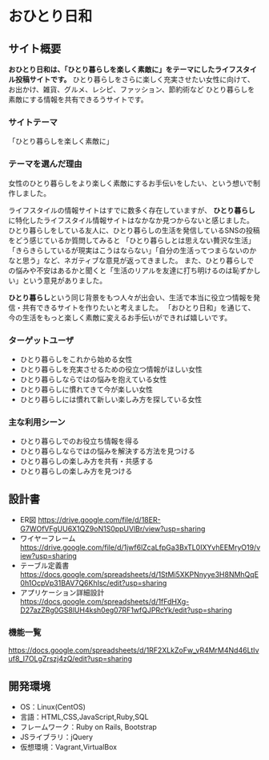 # おひとり日和

## サイト概要
**おひとり日和は、「ひとり暮らしを楽しく素敵に」をテーマにしたライフスタイル投稿サイトです。**
ひとり暮らしをさらに楽しく充実させたい女性に向けて、
お出かけ、雑貨、グルメ、レシピ、ファッション、節約術など
ひとり暮らしを素敵にする情報を共有できるうサイトです。

### サイトテーマ
「ひとり暮らしを楽しく素敵に」

### テーマを選んだ理由
女性のひとり暮らしをより楽しく素敵にするお手伝いをしたい、という想いで制作しました。

ライフスタイルの情報サイトはすでに数多く存在していますが、
**ひとり暮らし**に特化したライフスタイル情報サイトはなかなか見つからないと感じました。
ひとり暮らしをしている友人に、ひとり暮らしの生活を発信しているSNSの投稿をどう感じているか質問してみると
「ひとり暮らしとは思えない贅沢な生活」「きらきらしているが現実はこうはならない」「自分の生活ってつまらないのかなと思う」など、ネガティブな意見が返ってきました。
また、ひとり暮らしでの悩みや不安はあるかと聞くと「生活のリアルを友達に打ち明けるのは恥ずかしい」という意見がありました。

**ひとり暮らし**という同じ背景をもつ人々が出会い、生活で本当に役立つ情報を発信・共有できるサイトを作りたいと考えました。
「おひとり日和」を通じて、今の生活をもっと楽しく素敵に変えるお手伝いができれば嬉しいです。

### ターゲットユーザ
* ひとり暮らしをこれから始める女性
* ひとり暮らしを充実させるための役立つ情報がほしい女性
* ひとり暮らしならではの悩みを抱えている女性
* ひとり暮らしに慣れてきて今が楽しい女性
* ひとり暮らしには慣れて新しい楽しみ方を探している女性

### 主な利用シーン
* ひとり暮らしでのお役立ち情報を得る
* ひとり暮らしならではの悩みを解決する方法を見つける
* ひとり暮らしの楽しみ方を共有・共感する
* ひとり暮らしの楽しみ方を見つける

## 設計書
* ER図
https://drive.google.com/file/d/18ER-G7WOfVFgUU6X1QZ9oN1S0ppUVlBr/view?usp=sharing
* ワイヤーフレーム
https://drive.google.com/file/d/1jwf6lZcaLfpGa3BxTL0IXYvhEEMryO19/view?usp=sharing
* テーブル定義書
https://docs.google.com/spreadsheets/d/1StMi5XKPNnyye3H8NMhQqE0h1OcpVp31BAV7Q6KhIsc/edit?usp=sharing
* アプリケーション詳細設計
https://docs.google.com/spreadsheets/d/1fFdHXg-D27azZRg0GS8lUH4ksh0eg07RF1wfQJPRcYk/edit?usp=sharing
### 機能一覧
https://docs.google.com/spreadsheets/d/1RF2XLkZoFw_vR4MrM4Nd46LtIvuf8_I7OLgZrszj4zQ/edit?usp=sharing

## 開発環境
* OS：Linux(CentOS)
* 言語：HTML,CSS,JavaScript,Ruby,SQL
* フレームワーク：Ruby on Rails, Bootstrap
* JSライブラリ：jQuery
* 仮想環境：Vagrant,VirtualBox